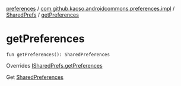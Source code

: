 [preferences](../../index.md) / [com.github.kacso.androidcommons.preferences.impl](../index.md) / [SharedPrefs](index.md) / [getPreferences](./get-preferences.md)

# getPreferences

`fun getPreferences(): SharedPreferences`

Overrides [ISharedPrefs.getPreferences](../../com.github.kacso.androidcommons.preferences/-i-shared-prefs/get-preferences.md)

Get [SharedPreferences](#)

